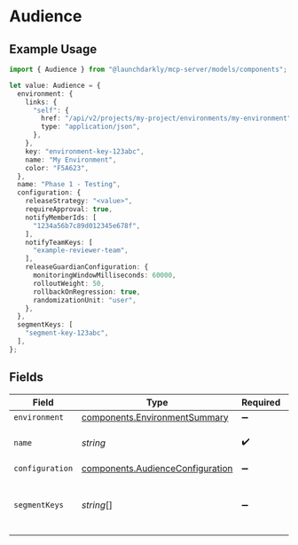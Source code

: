 # Audience

## Example Usage

```typescript
import { Audience } from "@launchdarkly/mcp-server/models/components";

let value: Audience = {
  environment: {
    links: {
      "self": {
        href: "/api/v2/projects/my-project/environments/my-environment",
        type: "application/json",
      },
    },
    key: "environment-key-123abc",
    name: "My Environment",
    color: "F5A623",
  },
  name: "Phase 1 - Testing",
  configuration: {
    releaseStrategy: "<value>",
    requireApproval: true,
    notifyMemberIds: [
      "1234a56b7c89d012345e678f",
    ],
    notifyTeamKeys: [
      "example-reviewer-team",
    ],
    releaseGuardianConfiguration: {
      monitoringWindowMilliseconds: 60000,
      rolloutWeight: 50,
      rollbackOnRegression: true,
      randomizationUnit: "user",
    },
  },
  segmentKeys: [
    "segment-key-123abc",
  ],
};
```

## Fields

| Field                                                                                | Type                                                                                 | Required                                                                             | Description                                                                          | Example                                                                              |
| ------------------------------------------------------------------------------------ | ------------------------------------------------------------------------------------ | ------------------------------------------------------------------------------------ | ------------------------------------------------------------------------------------ | ------------------------------------------------------------------------------------ |
| `environment`                                                                        | [components.EnvironmentSummary](../../models/components/environmentsummary.md)       | :heavy_minus_sign:                                                                   | N/A                                                                                  |                                                                                      |
| `name`                                                                               | *string*                                                                             | :heavy_check_mark:                                                                   | The release phase name                                                               | Phase 1 - Testing                                                                    |
| `configuration`                                                                      | [components.AudienceConfiguration](../../models/components/audienceconfiguration.md) | :heavy_minus_sign:                                                                   | N/A                                                                                  |                                                                                      |
| `segmentKeys`                                                                        | *string*[]                                                                           | :heavy_minus_sign:                                                                   | A list of segment keys                                                               | [<br/>"segment-key-123abc"<br/>]                                                     |
